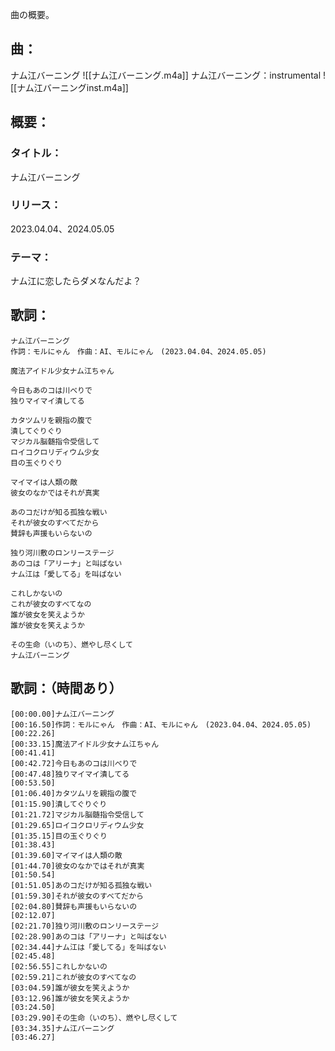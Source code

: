 曲の概要。

## 曲：
ナム江バーニング
![[ナム江バーニング.m4a]]
ナム江バーニング：instrumental
![[ナム江バーニングinst.m4a]]
## 概要：
### タイトル：
ナム江バーニング
### リリース：
2023.04.04、2024.05.05
### テーマ：
ナム江に恋したらダメなんだよ？

## 歌詞：
```
ナム江バーニング
作詞：モルにゃん　作曲：AI、モルにゃん　(2023.04.04、2024.05.05)

魔法アイドル少女ナム江ちゃん

今日もあのコは川べりで
独りマイマイ潰してる

カタツムリを親指の腹で
潰してぐりぐり
マジカル脳髄指令受信して
ロイコクロリディウム少女
目の玉ぐりぐり

マイマイは人類の敵
彼女のなかではそれが真実

あのコだけが知る孤独な戦い
それが彼女のすべてだから
賛辞も声援もいらないの

独り河川敷のロンリーステージ
あのコは「アリーナ」と叫ばない
ナム江は「愛してる」を叫ばない

これしかないの
これが彼女のすべてなの
誰が彼女を笑えようか
誰が彼女を笑えようか

その生命（いのち）、燃やし尽くして
ナム江バーニング
```

## 歌詞：（時間あり）
```
[00:00.00]ナム江バーニング  
[00:16.50]作詞：モルにゃん　作曲：AI、モルにゃん　(2023.04.04、2024.05.05)  
[00:22.26]  
[00:33.15]魔法アイドル少女ナム江ちゃん  
[00:41.41]  
[00:42.72]今日もあのコは川べりで  
[00:47.48]独りマイマイ潰してる  
[00:53.50]  
[01:06.40]カタツムリを親指の腹で  
[01:15.90]潰してぐりぐり  
[01:21.72]マジカル脳髄指令受信して  
[01:29.65]ロイコクロリディウム少女  
[01:35.15]目の玉ぐりぐり  
[01:38.43]  
[01:39.60]マイマイは人類の敵  
[01:44.70]彼女のなかではそれが真実  
[01:50.54]  
[01:51.05]あのコだけが知る孤独な戦い  
[01:59.30]それが彼女のすべてだから  
[02:04.80]賛辞も声援もいらないの  
[02:12.07]  
[02:21.70]独り河川敷のロンリーステージ  
[02:28.90]あのコは「アリーナ」と叫ばない  
[02:34.44]ナム江は「愛してる」を叫ばない  
[02:45.48]  
[02:56.55]これしかないの  
[02:59.21]これが彼女のすべてなの  
[03:04.59]誰が彼女を笑えようか  
[03:12.96]誰が彼女を笑えようか  
[03:24.50]  
[03:29.90]その生命（いのち）、燃やし尽くして  
[03:34.35]ナム江バーニング  
[03:46.27]
```
